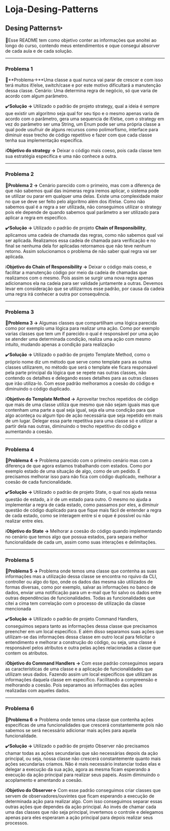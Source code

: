 # Loja-Desing-Patterns

## Desing Patterns✨

:dart:Esse README tem como objetivo conter as informações que anoitei ao longo do curso, contendo meus entendimentos e oque consegui absorver de cada aula e de cada solução.

---
### Problema 1

:red_circle:**Problema→**Uma classe a qual nunca vai parar de crescer e com isso terá muitos if/else, switch/case e por este motivo dificultará a manutenção dessa classe. Cenário: Uma determina regra de negócio, só que varia de acordo com algum parâmetro.

:heavy_check_mark:**Solução →** Utilizado o padrão de projeto strategy, qual a ideia é sempre que existir um algoritmo seja qual for seu tipo e o mesmo apenas varia de acordo com o parâmetro, gera uma sequencia de if/else, com o strategy em vez do parâmetro ser uma String, um Enum pode ser uma própria classe a qual pode usufruir de alguns recursos como polimorfismo, interface para diminuir esse trecho de código repetitivo e fazer com que cada classe tenha sua implementação especifica.

:information_source:**Objetivo do strategy →** Deixar o código mais coeso, pois cada classe tem sua estratégia especifica e  uma não conhece a  outra.

---
### Problema 2

:red_circle:**Problema 2 →** Cenário parecido com o primeiro, mas com a diferença de que não sabemos qual das inúmeras regra iremos aplicar, o sistema pode se utilizar ou parar em qualquer uma delas. Existe uma complexidade maior no que se deve ser feito pelo algoritmo além dos if/else. Como não sabemos qual é a regra a ser utilizada, não conseguimos utilizar o strategy pois ele depende de quando sabemos qual parâmetro a ser utilizado para aplicar a regra em especifico.

:heavy_check_mark:**Solução →** Utilizado o padrão de projeto **Chain of Responsibility**, aplicamos uma cadeia de chamada das regras, como não sabemos qual vai ser aplicada. Realizamos essa cadeia de chamada para verificação e no final se nenhuma dela for aplicadas retornamos que não teve nenhum retorno. Assim solucionamos o problema de não saber qual regra vai ser aplicada.

:information_source:**Objetivo do Chain of Responsibility →** Deixar o código mais coeso, e facilitar a manutenção código por meio da cadeia de chamadas que realizamos com o mesmo. Pois assim se surgir uma nova regra apenas adicionamos ela na cadeia para ser validade juntamente a outras. Devemos levar em consideração que se utilizarmos esse padrão, por causa da cadeia uma regra irá conhecer a outra por consequência.

---
### Problema 3

:red_circle:**Problema 3 →** Algumas classes que compartilham uma lógica parecida como por exemplo uma lógica para realizar uma ação. Como por exemplo varias classes que tem um if parecido o qual é responsável por uma ação se atender uma determinada condição, realiza uma ação com mesmo intuito, mudando apenas a condição para realização

:heavy_check_mark:**Solução →** Utilizado o padrão de projeto Template Method, como o próprio nome diz um método que serve como template para as outras classes utilizarem, no método que será o template ele ficara responsável pela parte principal da lógica que se repete nas outras classes, não contendo os detalhes e delegando esses detalhes para as outras classes que irão utiliza-lo. Com esse padrão melhoramos a coesão do código e diminuindo o código duplicado.

:information_source:**Objetivo do Template Method →** Aproveitar trechos repetidos de código que mais de uma classe utiliza que mesmo que não sejam iguais mas que contenham uma parte a qual seja igual, seja ela uma condição para que algo aconteça ou algum tipo de ação necessária que seja repetido em mais de um lugar. Delegar essa parte repetitiva para uma classe só e utilizar a partir dela nas outras, diminuindo o trecho repetitivo do código e aumentando a coesão. 

---
### Problema 4

:red_circle:**Problema 4 →** Problema parecido com o primeiro cenário mas com a diferença de que agora estamos trabalhando com estados. Como por exemplo estado de uma situação de algo, como de um pedido. E precisamos melhorar isso para não fica com código duplicado, melhorar a coesão de cada funcionalidade.

:heavy_check_mark:**Solução →** Utilizado o padrão de projeto State, o qual nos ajuda nessa questão de estado, a ir de um estado para outro. O mesmo no ajuda a implementar a regra de cada estado, como passamos por eles, a diminuir questão de código duplicado para que fique mais fácil de entender a regra de cada estado, como se interagem entre si e oque é possível ou não realizar entre eles.

:information_source:**Objetivo do State →** Melhorar a coesão do código quando implementando no cenário que temos algo que possua estados, para separa melhor funcionalidade de cada um, assim como suas interações e delimitações.

---
### Problema 5

:red_circle:**Problema 5 →** Problema onde temos uma classe que contenha as suas informações mas a utilização dessa classe se encontra no rquivo da CLI, controller ou algo do tipo, onde os dados das mesma são utilizados de formas diversas, como por exemplo, salvar as informações no banco de dados, enviar uma notificação para um e-mail que foi salvo os dados entre outras dependências de funcionalidades. Todas as funcionalidades que citei a cima tem correlação com o processo de utilização da classe mencionada

:heavy_check_mark:**Solução →** Utilizado o padrão de projeto Command Handlers, conseguimos separa tanto as informações dessa classe que precisamos preencher em um local especifico. E além disso separamos suas ações que utilizam-se das informações dessa classe em outro local para felicitar o entendimento e melhorar a construção do código, ou seja, uma classe é responsável pelos atributos e outra pelas ações relacionadas a classe que contem os atributos.

:information_source:**Objetivo do Command Handlers →** Com esse padrão conseguimos separa as características de uma classe e a aplicação de funcionalidades que utilizam seus dados. Fazendo assim um local específicos que utilizam as informações daquela classe em especifico. Facilitando a compreensão e melhorando a coesão. Pois separamos as informações das ações realizadas com aqueles dados.

---
### Problema 6

:red_circle:**Problema 6 →** Problema onde temos uma classe que contenha ações especificas de uma funcionalidades que crescerá constantemente pois não sabemos se será necessário adicionar mais ações para aquela funcionalidade.

:heavy_check_mark:**Solução →** Utilizado o padrão de projeto Observer não precisamos chamar todas as  ações secundarias que são necessárias depois da ação principal, ou seja, nossa classe não crescerá constantemente quanto mais ações secundarias criamos. Não é mais necessário instanciar todas elas e delegar a execução da sua ação, agora as mesma ficam esperando a execução da ação principal para realizar seus papeis. Assim diminuindo o acoplamento e amentando a coesão.

:information_source:**Objetivo do Observer→** Com esse padrão conseguimos criar classes que servem de observadores/ouvintes que ficam esperando a execução de determinada ação para realizar algo. Com isso conseguimos separar essas outras ações que dependes da ação principal. Ao invés de chamar cada uma das classes que não seja principal, invertemos o controle e delegamos apenas para eles esperaram a ação principal para depois realizar seus processos.

